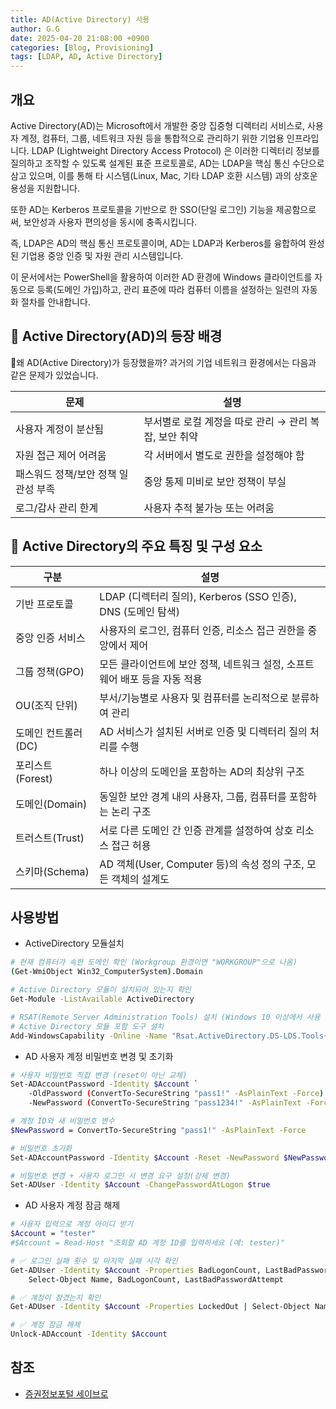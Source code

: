 ```yaml
---
title: AD(Active Directory) 사용
author: G.G
date: 2025-04-20 21:08:00 +0900
categories: [Blog, Provisioning]
tags: [LDAP, AD, Active Directory]
---
```


## 개요
Active Directory(AD)는 Microsoft에서 개발한 중앙 집중형 디렉터리 서비스로, 사용자 계정, 컴퓨터, 그룹, 네트워크 자원 등을 통합적으로 관리하기 위한 기업용 인프라입니다.
LDAP (Lightweight Directory Access Protocol) 은 이러한 디렉터리 정보를 질의하고 조작할 수 있도록 설계된 표준 프로토콜로, AD는 LDAP을 핵심 통신 수단으로 삼고 있으며, 이를 통해 타 시스템(Linux, Mac, 기타 LDAP 호환 시스템) 과의 상호운용성을 지원합니다. 

또한 AD는 Kerberos 프로토콜을 기반으로 한 SSO(단일 로그인) 기능을 제공함으로써, 보안성과 사용자 편의성을 동시에 충족시킵니다.

즉, LDAP은 AD의 핵심 통신 프로토콜이며, AD는 LDAP과 Kerberos를 융합하여 완성된 기업용 중앙 인증 및 자원 관리 시스템입니다.

이 문서에서는 PowerShell을 활용하여 이러한 AD 환경에 Windows 클라이언트를 자동으로 등록(도메인 가입)하고, 관리 표준에 따라 컴퓨터 이름을 설정하는 일련의 자동화 절차를 안내합니다.

## 🧬 Active Directory(AD)의 등장 배경
🔹왜 AD(Active Directory)가 등장했을까?
과거의 기업 네트워크 환경에서는 다음과 같은 문제가 있었습니다.

| 문제                           | 설명                                                      |
|------------------------------|-----------------------------------------------------------|
| 사용자 계정이 분산됨          | 부서별로 로컬 계정을 따로 관리 → 관리 복잡, 보안 취약    |
| 자원 접근 제어 어려움         | 각 서버에서 별도로 권한을 설정해야 함                    |
| 패스워드 정책/보안 정책 일관성 부족 | 중앙 통제 미비로 보안 정책이 부실                        |
| 로그/감사 관리 한계           | 사용자 추적 불가능 또는 어려움                            |


## 🧩 Active Directory의 주요 특징 및 구성 요소
| 구분                  | 설명                                                                 |
|---------------------|----------------------------------------------------------------------|
| 기반 프로토콜         | LDAP (디렉터리 질의), Kerberos (SSO 인증), DNS (도메인 탐색)         |
| 중앙 인증 서비스       | 사용자의 로그인, 컴퓨터 인증, 리소스 접근 권한을 중앙에서 제어       |
| 그룹 정책(GPO)        | 모든 클라이언트에 보안 정책, 네트워크 설정, 소프트웨어 배포 등을 자동 적용 |
| OU(조직 단위)          | 부서/기능별로 사용자 및 컴퓨터를 논리적으로 분류하여 관리             |
| 도메인 컨트롤러(DC)    | AD 서비스가 설치된 서버로 인증 및 디렉터리 질의 처리를 수행           |
| 포리스트(Forest)      | 하나 이상의 도메인을 포함하는 AD의 최상위 구조                        |
| 도메인(Domain)        | 동일한 보안 경계 내의 사용자, 그룹, 컴퓨터를 포함하는 논리 구조        |
| 트러스트(Trust)       | 서로 다른 도메인 간 인증 관계를 설정하여 상호 리소스 접근 허용         |
| 스키마(Schema)        | AD 객체(User, Computer 등)의 속성 정의 구조, 모든 객체의 설계도       |

## 사용방법
- ActiveDirectory 모듈설치

```bash
# 현재 컴퓨터가 속한 도메인 확인 (Workgroup 환경이면 "WORKGROUP"으로 나옴)
(Get-WmiObject Win32_ComputerSystem).Domain

# Active Directory 모듈이 설치되어 있는지 확인
Get-Module -ListAvailable ActiveDirectory

# RSAT(Remote Server Administration Tools) 설치 (Windows 10 이상에서 사용 가능)
# Active Directory 모듈 포함 도구 설치
Add-WindowsCapability -Online -Name "Rsat.ActiveDirectory.DS-LDS.Tools~~~~0.0.1.0"
```

- AD 사용자 계정 비밀번호 변경 및 초기화

```bash
# 사용자 비밀번호 직접 변경 (reset이 아닌 교체)
Set-ADAccountPassword -Identity $Account `
    -OldPassword (ConvertTo-SecureString "pass1!" -AsPlainText -Force) `
    -NewPassword (ConvertTo-SecureString "pass1234!" -AsPlainText -Force)

# 계정 ID와 새 비밀번호 변수
$NewPassword = ConvertTo-SecureString "pass1!" -AsPlainText -Force

# 비밀번호 초기화
Set-ADAccountPassword -Identity $Account -Reset -NewPassword $NewPassword

# 비밀번호 변경 + 사용자 로그인 시 변경 요구 설정(강제 변경)
Set-ADUser -Identity $Account -ChangePasswordAtLogon $true
```

- AD 사용자 계정 잠금 해제

```bash
# 사용자 입력으로 계정 아이디 받기
$Account = "tester"
#$Account = Read-Host "조회할 AD 계정 ID를 입력하세요 (예: tester)"

# ✅ 로그인 실패 횟수 및 마지막 실패 시각 확인
Get-ADUser -Identity $Account -Properties BadLogonCount, LastBadPasswordAttempt |
    Select-Object Name, BadLogonCount, LastBadPasswordAttempt

# ✅ 계정이 잠겼는지 확인
Get-ADUser -Identity $Account -Properties LockedOut | Select-Object Name, LockedOut

# ✅ 계정 잠금 해제
Unlock-ADAccount -Identity $Account
```

## 참조
- [증권정보포털 세이브로](https://seibro.or.kr)
